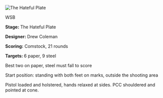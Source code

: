 ![The Hateful Plate](https://github.com/bagellord/USPSA-Stages/blob/master/21-25%20rounds/The%20Hateful%20Plate%20-%2021%20Rounds%20-%20Comstock/The%20Hateful%20Plate.PNG)

WSB

<b>Stage:</b> The Hateful Plate

<b>Designer:</b> Drew Coleman

<b>Scoring:</b> Comstock, 21 rounds

<b>Targets: </b>6 paper, 9 steel

Best two on paper, steel must fall to score

Start position: standing with both feet on marks, outside the shooting area

Pistol loaded and holstered, hands relaxed at sides. PCC shouldered and pointed at cone.
